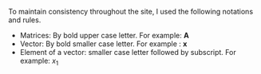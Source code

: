 To maintain consistency throughout the site, I used the following notations and rules.


- Matrices: By bold upper case letter. For example: $\mathbf{A}$
- Vector: By bold smaller case letter. For example : $\mathbf{x}$
- Element of a vector: smaller case letter followed by subscript. For example: $x_1$

